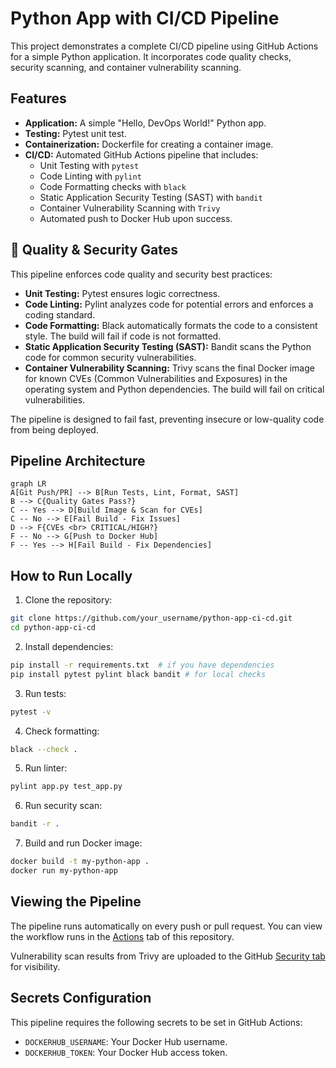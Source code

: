# Python App with CI/CD Pipeline

This project demonstrates a complete CI/CD pipeline using GitHub Actions for a simple Python application. It incorporates code quality checks, security scanning, and container vulnerability scanning.

## Features

- **Application:** A simple "Hello, DevOps World!" Python app.
- **Testing:** Pytest unit test.
- **Containerization:** Dockerfile for creating a container image.
- **CI/CD:** Automated GitHub Actions pipeline that includes:
  - Unit Testing with `pytest`
  - Code Linting with `pylint`
  - Code Formatting checks with `black`
  - Static Application Security Testing (SAST) with `bandit`
  - Container Vulnerability Scanning with `Trivy`
  - Automated push to Docker Hub upon success.

## 🔬 Quality & Security Gates

This pipeline enforces code quality and security best practices:

- **Unit Testing:** Pytest ensures logic correctness.
- **Code Linting:** Pylint analyzes code for potential errors and enforces a coding standard.
- **Code Formatting:** Black automatically formats the code to a consistent style. The build will fail if code is not formatted.
- **Static Application Security Testing (SAST):** Bandit scans the Python code for common security vulnerabilities.
- **Container Vulnerability Scanning:** Trivy scans the final Docker image for known CVEs (Common Vulnerabilities and Exposures) in the operating system and Python dependencies. The build will fail on critical vulnerabilities.

The pipeline is designed to fail fast, preventing insecure or low-quality code from being deployed.

## Pipeline Architecture

```mermaid
graph LR
A[Git Push/PR] --> B[Run Tests, Lint, Format, SAST]
B --> C{Quality Gates Pass?}
C -- Yes --> D[Build Image & Scan for CVEs]
C -- No --> E[Fail Build - Fix Issues]
D --> F{CVEs <br> CRITICAL/HIGH?}
F -- No --> G[Push to Docker Hub]
F -- Yes --> H[Fail Build - Fix Dependencies]
```

## How to Run Locally

1. Clone the repository:
```bash
git clone https://github.com/your_username/python-app-ci-cd.git
cd python-app-ci-cd
```

2. Install dependencies:
```bash
pip install -r requirements.txt  # if you have dependencies
pip install pytest pylint black bandit # for local checks
```

3. Run tests:
```bash
pytest -v
```

4. Check formatting:
```bash
black --check .
```

5. Run linter:
```bash
pylint app.py test_app.py
```

6. Run security scan:
```bash
bandit -r .
```

7. Build and run Docker image:
```bash
docker build -t my-python-app .
docker run my-python-app
```

## Viewing the Pipeline

The pipeline runs automatically on every push or pull request. You can view the workflow runs in the [Actions](https://github.com/your_username/python-app-ci-cd/actions) tab of this repository.

Vulnerability scan results from Trivy are uploaded to the GitHub [Security tab](https://github.com/your_username/python-app-ci-cd/security) for visibility.

## Secrets Configuration

This pipeline requires the following secrets to be set in GitHub Actions:

- `DOCKERHUB_USERNAME`: Your Docker Hub username.
- `DOCKERHUB_TOKEN`: Your Docker Hub access token.
